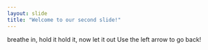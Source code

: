 ```yaml
---
layout: slide
title: "Welcome to our second slide!"
---
```

breathe in, hold it hold it, now let it out
Use the left arrow to go back!
